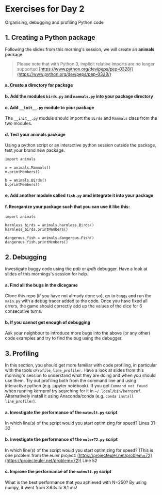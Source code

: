 # Exercises for Day 2
Organising, debugging and profiling Python code

## 1. Creating a Python package
Following the slides from this morning's session, we will create an **animals** package.

> Please note that with Python 3, implicit relative imports are no longer supported [https://www.python.org/dev/peps/pep-0328/](https://www.python.org/dev/peps/pep-0328/)

#### a. Create a directory for package

#### b. Add the modules ```birds.py``` and ```mammals.py``` into your package directory

#### c. Add ```__init__.py``` module to your package
The ```__init__.py``` module should import the ```Birds``` and ```Mammals``` class from the two modules.

#### d. Test your animals package
Using a python script or an interactive python session outside the package, test your brand new package:

```
import animals

m = animals.Mammals()
m.printMembers()

b = animals.Birds()
b.printMembers()
```

#### e. Add another module called ```fish.py``` amd integrate it into your package

#### f. Reorganize your package such that you can use it like this:
```
import animals

harmless_birds = animals.harmless.Birds()
harmless_birds.printMembers()

dangerous_fish = animals.dangerous.Fish()
dangerous_fish.printMembers()
```

## 2. Debugging
Investigate buggy code using the *pdb* or *ipdb* debugger. Have a look at slides of this mornings's session for help.

#### a. Find all the bugs in the dicegame
Clone this repo (if you have not already done so), go to ```buggy```  and run the ```main.py``` with a debug tracer added to the code. Once you have fixed all errors, the game should correctly add up the values of the dice for 6 consecutive turns.

#### b. If you cannot get enough of debugging
Ask your neighbour to introduce more bugs into the above (or any other) code examples and try to find the bug using the debugger. 

## 3. Profiling
In this section, you should get more familiar with code profiling, in particular with the tools ```cProfile```, ```line_profiler```. Have a look at slides from this morning's session to understand what they are doing and when you should use them. Try out profiling both from the command line and using interactive python (e.g. jupyter notebook). If you get ```Command not found``` when running kernprof try searching for it in `~/.local/bin/kernprof`. Alternatively install it using Anaconda/conda (e.g. `conda install line_profiler`).

#### a. Investigate the performance of the ```matmult.py``` script
In which line(s) of the script would you start optimizing for speed?
Lines 31-32
#### b. Investigate the performance of the ```euler72.py``` script
In which line(s) of the script would you start optimizing for speed?
(This is one problem from the euler project: [https://projecteuler.net/problem=72](https://projecteuler.net/problem=72))
Line 52

#### c. Improve the performance of the ```matmult.py``` script
What is the best performance that you achieved with N=250?
By using numpy, it went from 3.63s to 8.1 ms!
